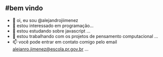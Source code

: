 #bem vindo 
---


- 👋 oi, eu sou @alejandrojiimenez
- 👀 estou interessado em programação...
- 🌱 estou estudando sobre javascript ...
- 💞️ estou trabalhando com os projetos de pensamento computacional ...
- 📫 você pode entrar em contato comigo pelo email alejanro.jimenez@escola.pr.gov.br ...

<!---
alejandrojiimenez/alejandrojiimenez is a ✨ special ✨ repository because its `README.md` (this file) appears on your GitHub profile.
You can click the Preview link to take a look at your changes.
--->
